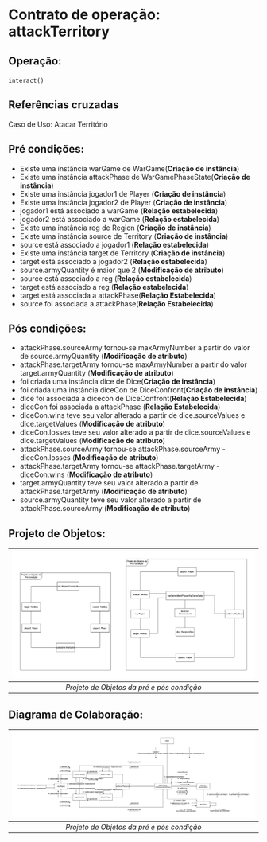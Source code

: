 # Contrato de operação: attackTerritory

## Operação: 
`interact()`
## Referências cruzadas
Caso de Uso: Atacar Território
## Pré condições:
- Existe uma instância warGame de WarGame(**Criação de instância**)
- Existe uma instância attackPhase de WarGamePhaseState(**Criação de instância**)
- Existe uma instância jogador1 de Player (**Criação de instância**)    
- Existe uma instância jogador2 de Player (**Criação de instância**)
- jogador1 está associado a warGame (**Relação estabelecida**)
- jogador2 está associado a warGame (**Relação estabelecida**)     
- Existe uma instância reg de Region (**Criação de instância**)
- Existe uma instância source de Territory (**Criação de instância**)
- source está associado a jogador1 (**Relação estabelecida**)
- Existe uma instância target de Territory (**Criação de instância**)
- target está associado a jogador2 (**Relação estabelecida**)
- source.armyQuantity é maior que 2 (**Modificação de atributo**)
- source está associado a reg (**Relação estabelecida**)
- target está associado a reg (**Relação estabelecida**)
- target está associada a attackPhase(**Relação Estabelecida**)
- source foi associada a attackPhase(**Relação Estabelecida**)
## Pós condições:
- attackPhase.sourceArmy tornou-se maxArmyNumber a partir do valor de source.armyQuantity (**Modificação de atributo**)
- attackPhase.targetArmy tornou-se maxArmyNumber a partir do valor target.armyQuantity (**Modificação de atributo**)
- foi criada uma instância dice de Dice(**Criação de instância**)
- foi criada uma instância diceCon de DiceConfront(**Criação de instância**)
- dice foi associada a dicecon de DiceConfront(**Relação Estabelecida**)
- diceCon foi associada a attackPhase (**Relação Estabelecida**)
- diceCon.wins teve seu valor alterado a partir de dice.sourceValues e dice.targetValues (**Modificação de atributo**)
- diceCon.losses teve seu valor alterado a partir de dice.sourceValues e dice.targetValues (**Modificação de atributo**)
- attackPhase.sourceArmy tornou-se attackPhase.sourceArmy - diceCon.losses (**Modificação de atributo**)
- attackPhase.targetArmy tornou-se attackPhase.targetArmy - diceCon.wins (**Modificação de atributo**)
- target.armyQuantity teve seu valor alterado a partir de attackPhase.targetArmy (**Modificação de atributo**)
- source.armyQuantity teve seu valor alterado a partir de attackPhase.sourceArmy (**Modificação de atributo**)

## Projeto de Objetos:

| ![Projeto de Objetos](object-project.png) | 
|:--:| 
| *Projeto de Objetos da pré e pós condição* |

## Diagrama de Colaboração:

| ![Projeto de Objetos](collaboration-diagram.png) | 
|:--:| 
| *Projeto de Objetos da pré e pós condição* |

